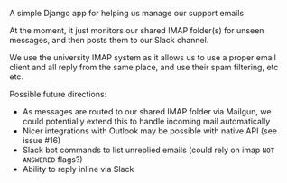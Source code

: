 A simple Django app for helping us manage our support emails

At the moment, it just monitors our shared IMAP folder(s) for unseen
messages, and then posts them to our Slack channel.

We use the university IMAP system as it allows us to use a proper
email client and all reply from the same place, and use their spam
filtering, etc etc.

Possible future directions:

* As messages are routed to our shared IMAP folder via Mailgun, we
  could potentially extend this to handle incoming mail automatically
* Nicer integrations with Outlook may be possible with native API (see issue #16)
* Slack bot commands to list unreplied emails (could rely on imap `NOT
  ANSWERED` flags?)
* Ability to reply inline via Slack
